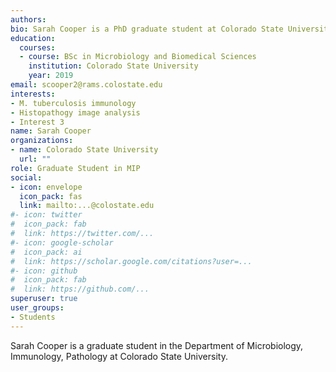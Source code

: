 ```yaml
---
authors:
bio: Sarah Cooper is a PhD graduate student at Colorado State University. She is researching the immunopathology of M. tuberculosis in animal models.
education:
  courses:
  - course: BSc in Microbiology and Biomedical Sciences
    institution: Colorado State University
    year: 2019
email: scooper2@rams.colostate.edu
interests:
- M. tuberculosis immunology 
- Histopathogy image analysis
- Interest 3
name: Sarah Cooper
organizations:
- name: Colorado State University
  url: ""
role: Graduate Student in MIP
social:
- icon: envelope
  icon_pack: fas
  link: mailto:...@colostate.edu
#- icon: twitter
#  icon_pack: fab
#  link: https://twitter.com/...
#- icon: google-scholar
#  icon_pack: ai
#  link: https://scholar.google.com/citations?user=...
#- icon: github
#  icon_pack: fab
#  link: https://github.com/...
superuser: true
user_groups:
- Students
---
```


Sarah Cooper is a graduate student in the Department of Microbiology, Immunology, Pathology at Colorado State University. 